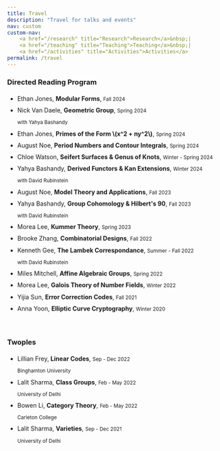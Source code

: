 ```yaml
---
title: Travel
description: "Travel for talks and events"
nav: custom
custom-nav: 
    <a href="/research" title="Research">Research</a>&nbsp;|
    <a href="/teaching" title="Teaching">Teaching</a>&nbsp;|
    <a href="/activities" title="Activities">Activities</a>
permalink: /travel
---
```


<!-- ### UC Santa Cruz -->

<h3>Directed Reading Program</h3>
<ul style="line-height:180%">

<li> Ethan Jones, <b>Modular Forms</b>, <small>Fall 2024</small></li>

<li> Nick Van Daele, <b>Geometric Group</b>, <small>Spring 2024</small><br>
    <small>with Yahya Bashandy</small></li>

<li> Ethan Jones, <b>Primes of the Form \(x^2 + ny^2\)</b>, <small>Spring 2024</small></li>

<li> August Noe, <b>Period Numbers and Contour Integrals</b>, <small>Spring 2024</small></li>

<li> Chloe Watson, <b>Seifert Surfaces & Genus of Knots</b>, <small>Winter - Spring 2024</small></li>

<li> Yahya Bashandy, <b>Derived Functors & Kan Extensions</b>, <small>Winter 2024</small><br>
    <small>with David Rubinstein</small></li>

<li> August Noe, <b>Model Theory and Applications</b>, <small>Fall 2023</small></li>

<li> Yahya Bashandy, <b>Group Cohomology & Hilbert's 90</b>, <small>Fall 2023</small><br>
    <small>with David Rubinstein</small></li>

<li> Morea Lee, <b>Kummer Theory</b>, <small>Spring 2023</small></li>

<li> Brooke Zhang, <b>Combinatorial Designs</b>, <small>Fall 2022</small></li>

<li> Kenneth Gee, <b>The Lambek Correspondance</b>, <small>Summer - Fall 2022</small><br>
    <small>with David Rubinstein</small></li>

<li> Miles Mitchell, <b>Affine Algebraic Groups</b>, <small>Spring 2022</small></li>

<li> Morea Lee, <b>Galois Theory of Number Fields</b>, <small>Winter 2022</small></li>

<li> Yijia Sun, <b>Error Correction Codes</b>, <small>Fall 2021</small></li>

<li> Anna Yoon, <b>Elliptic Curve Cryptography</b>, <small>Winter 2020</small></li>

</ul>

<br>

<h3>Twoples</h3>
<ul style="line-height:180%">

<li> Lillian Frey, <b>Linear Codes</b>, <small>Sep - Dec 2022</small><br>
    <small>Binghamton University</small></li>

<li> Lalit Sharma, <b>Class Groups</b>, <small>Feb - May 2022</small><br>
    <small>University of Delhi</small></li>

<li> Bowen Li, <b>Category Theory</b>, <small>Feb - May 2022</small><br>
    <small>Carleton College</small></li>

<li> Lalit Sharma, <b>Varieties</b>, <small>Sep - Dec 2021</small><br>
    <small>University of Delhi</small></li>

</ul>